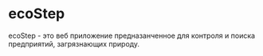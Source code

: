 # ecoStep

ecoStep - это веб приложение предназанченное для контроля и поиска предприятий, загрязнающих природу.

